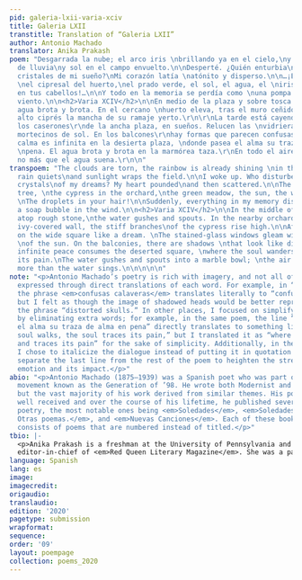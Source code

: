 ```yaml
---
pid: galeria-lxii-varia-xciv
title: Galeria LXII
transtitle: Translation of “Galeria LXII”
author: Antonio Machado
translator: Anika Prakash
poem: "Desgarrada la nube; el arco iris \nbrillando ya en el cielo,\ny en un fanal
  de lluvia\ny sol en el campo envuelto.\n\nDesperté. ¿Quién enturbia\nlos mágicos
  cristales de mi sueño?\nMi corazón latía \natónito y disperso.\n\n…¡El limonar florido,
  \nel cipresal del huerto,\nel prado verde, el sol, el agua, el \niris…, el agua
  en tus cabellos!…\n\nY todo en la memoria se perdía como \nuna pompa de jabón al
  viento.\n\n<h2>Varia XCIV</h2>\n\nEn medio de la plaza y sobre tosca piedra, \nel
  agua brota y brota. En el cercano \nhuerto eleva, tras el muro ceñido por la \nhiedra,
  alto ciprés la mancha de su ramaje yerto.\r\n\r\nLa tarde está cayendo frente a
  los caserones\r\nde la ancha plaza, en sueños. Relucen las \nvidrieras con ecos
  mortecinos de sol. En los balcones\r\nhay formas que parecen confusas calaveras.\r\n\r\nLa
  calma es infinita en la desierta plaza, \ndonde pasea el alma su traza de alma en
  \npena. El agua brota y brota en la marmórea taza.\r\nEn todo el aire en sombra
  no más que el agua suena.\r\n\n"
transpoem: "The clouds are torn, the rainbow is already shining \nin the sky: the
  rain quiets\nand sunlight wraps the field.\n\nI woke up. Who disturbed the magic
  crystals\nof my dreams? My heart pounded\nand then scattered.\n\nThe flowering lemon
  tree, \nthe cypress in the orchard,\nthe green meadow, the sun, the water, the iris!
  \nThe droplets in your hair!\n\nSuddenly, everything in my memory dissipated \nlike
  a soap bubble in the wind.\n\n<h2>Varia XCIV</h2>\n\nIn the middle of the square,
  atop rough stone,\nthe water gushes and spouts. In the nearby orchard \nbehind the
  ivy-covered wall, the stiff branches\nof the cypress rise high.\n\nAfternoon settles
  on the wide square like a dream. \nThe stained-glass windows gleam with dull echoes
  \nof the sun. On the balconies, there are shadows \nthat look like distorted skulls.\n\nAn
  infinite peace consumes the deserted square, \nwhere the soul wanders and traces
  its pain.\nThe water gushes and spouts into a marble bowl; \nthe air darkens no
  more than the water sings.\n\n\n\n\n"
note: "<p>Antonio Machado’s poetry is rich with imagery, and not all of it is properly
  expressed through direct translations of each word. For example, in “Varia XCIV,”
  the phrase <em>confusas calaveras</em> translates literally to “confused skulls,”
  but I felt as though the image of shadowed heads would be better represented by
  the phrase “distorted skulls.” In other places, I focused on simplifying the meaning
  by eliminating extra words; for example, in the same poem, the line “dónde pasea
  el alma su traza de alma en pena” directly translates to something like “where the
  soul walks, the soul traces its pain,” but I translated it as “where the soul wanders
  and traces its pain” for the sake of simplicity. Additionally, in the final poem,
  I chose to italicize the dialogue instead of putting it in quotation marks and to
  separate the last line from the rest of the poem to heighten the strength of its
  emotion and its impact.</p>"
abio: "<p>Antonio Machado (1875–1939) was a Spanish poet who was part of the literary
  movement known as the Generation of ’98. He wrote both Modernist and Romantic poetry,
  but the vast majority of his work derived from similar themes. His poetry was very
  well received and over the course of his lifetime, he published several books of
  poetry, the most notable ones being <em>Soledades</em>, <em>Soledades. Galerias.
  Otras poemas.</em>, and <em>Nuevas Canciones</em>. Each of these books primarily
  consists of poems that are numbered instead of titled.</p>"
tbio: |-
  <p>Anika Prakash is a freshman at the University of Pennsylvania and the
  editor-in-chief of <em>Red Queen Literary Magazine</em>. She was a participant in the 2016 Adroit Journal Mentorship Program, the 2017 Iowa Young Writers’ Studio, and the 2018 Kelly Writers House Summer Workshop. Her poetry has been recognized by the <em>Adroit Journal</em>, Scholastic Art & Writing, and the Writers’ Theatre of New Jersey, and her work has appeared or is forthcoming in a <em>Platypus Press</em> anthology, <em>Red Paint Hill</em>, <em>Noble Gas Qtrly</em>, <em>Hobart</em>, the <em>Ellis Review</em>, and <em>Glass</em>, among others.</p>
language: Spanish
lang: es
image:
imagecredit:
origaudio:
translaudio:
edition: '2020'
pagetype: submission
wrapformat:
sequence:
order: '09'
layout: poempage
collection: poems_2020
---
```


